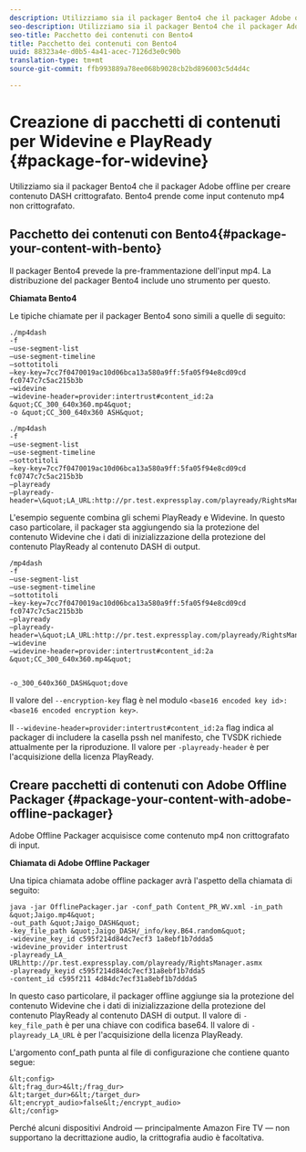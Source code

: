 ```yaml
---
description: Utilizziamo sia il packager Bento4 che il packager Adobe offline per creare contenuto DASH crittografato. Bento4 prende come input contenuto mp4 non crittografato.
seo-description: Utilizziamo sia il packager Bento4 che il packager Adobe offline per creare contenuto DASH crittografato. Bento4 prende come input contenuto mp4 non crittografato.
seo-title: Pacchetto dei contenuti con Bento4
title: Pacchetto dei contenuti con Bento4
uuid: 88323a4e-d0b5-4a41-acec-7126d3e0c90b
translation-type: tm+mt
source-git-commit: ffb993889a78ee068b9028cb2bd896003c5d4d4c

---
```



# Creazione di pacchetti di contenuti per Widevine e PlayReady {#package-for-widevine}

Utilizziamo sia il packager Bento4 che il packager Adobe offline per creare contenuto DASH crittografato. Bento4 prende come input contenuto mp4 non crittografato.

## Pacchetto dei contenuti con Bento4{#package-your-content-with-bento}

Il packager Bento4 prevede la pre-frammentazione dell&#39;input mp4. La distribuzione del packager Bento4 include uno strumento per questo.

**Chiamata Bento4**

Le tipiche chiamate per il packager Bento4 sono simili a quelle di seguito:

    ./mp4dash
    -f
    —use-segment-list
    —use-segment-timeline
    —sottotitoli
    —key-key=7cc7f0470019ac10d06bca13a580a9ff:5fa05f94e8cd09cd fc0747c7c5ac215b3b
    —widevine
    —widevine-header=provider:intertrust#content_id:2a &quot;CC_300_640x360.mp4&quot;
    -o &quot;CC_300_640x360 ASH&quot;
>
    ./mp4dash
    -f
    —use-segment-list
    —use-segment-timeline
    —sottotitoli
    —key-key=7cc7f0470019ac10d06bca13a580a9ff:5fa05f94e8cd09cd fc0747c7c5ac215b3b
    —playready
    —playready-header=\&quot;LA_URL:http://pr.test.expressplay.com/playready/RightsManager.asmx\&quot;

L&#39;esempio seguente combina gli schemi PlayReady e Widevine. In questo caso particolare, il packager sta aggiungendo sia la protezione del contenuto Widevine che i dati di inizializzazione della protezione del contenuto PlayReady al contenuto DASH di output.

    /mp4dash
    -f
    —use-segment-list
    —use-segment-timeline
    —sottotitoli
    —key-key=7cc7f0470019ac10d06bca13a580a9ff:5fa05f94e8cd09cd fc0747c7c5ac215b3b
    —playready
    —playready-header=\&quot;LA_URL:http://pr.test.expressplay.com/playready/RightsManager.asmx\&quot;
    —widevine
    —widevine-header=provider:intertrust#content_id:2a &quot;CC_300_640x360.mp4&quot;
    
    
    -o_300_640x360_DASH&quot;dove

Il valore del `--encryption-key` flag è nel modulo `<base16 encoded key id>:<base16 encoded encryption key>`.

Il `--widevine-header=provider:intertrust#content_id:2a` flag indica al packager di includere la casella pssh nel manifesto, che TVSDK richiede attualmente per la riproduzione.
Il valore per `-playready-header` è per l&#39;acquisizione della licenza PlayReady.

## Creare pacchetti di contenuti con Adobe Offline Packager {#package-your-content-with-adobe-offline-packager}

Adobe Offline Packager acquisisce come contenuto mp4 non crittografato di input.

**Chiamata di Adobe Offline Packager**

Una tipica chiamata adobe offline packager avrà l&#39;aspetto della chiamata di seguito:

    java -jar OfflinePackager.jar -conf_path Content_PR_WV.xml -in_path &quot;Jaigo.mp4&quot;
    -out_path &quot;Jaigo_DASH&quot;
    -key_file_path &quot;Jaigo_DASH/_info/key.B64.random&quot;
    -widevine_key_id c595f214d84dc7ecf3 1a8ebf1b7ddda5
    -widevine_provider intertrust
    -playready_LA_
    URLhttp://pr.test.expressplay.com/playready/RightsManager.asmx
    -playready_keyid c595f214d84dc7ecf31a8ebf1b7dda5
    -content_id c595f211 4d84dc7ecf31a8ebf1b7ddda5

In questo caso particolare, il packager offline aggiunge sia la protezione del contenuto Widevine che i dati di inizializzazione della protezione del contenuto PlayReady al contenuto DASH di output. Il valore di `-key_file_path` è per una chiave con codifica base64. Il valore di `-playready_LA_URL` è per l&#39;acquisizione della licenza PlayReady.

L&#39;argomento conf_path punta al file di configurazione che contiene quanto segue:

    &lt;config>
    &lt;frag_dur>4&lt;/frag_dur>
    &lt;target_dur>6&lt;/target_dur>
    &lt;encrypt_audio>false&lt;/encrypt_audio>
    &lt;/config>

Perché alcuni dispositivi Android — principalmente Amazon Fire TV — non supportano la decrittazione audio, la crittografia audio è facoltativa.